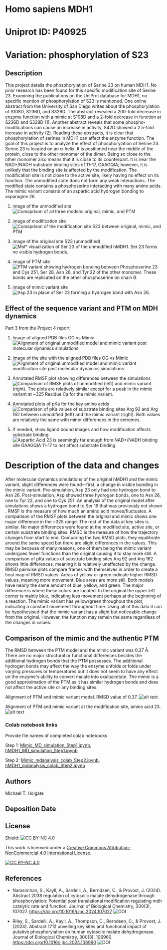 # Homo sapiens MDH1

# Uniprot ID: P40925
# Variation: phosphorylation of S23


## Description

This project details the phosphorylation of Serine 23 on human MDH1. No prior research has been found for this specific modification site of Serine 23. Examining the publications on the UniProt database for MDH1, no specific mention of phosphorylation of S23 is mentioned. One online abstract from the University of San Diego writes about the phosphorylation of S108D, S236D, and S328D. The abstract revealed a 200-fold decrease in enzyme function with a mimic at S108D and a 2-fold decrease in function at S236D and S328D (1). Another abstract reveals that some phospho-modifications can cause an increase in activity. S42D showed a 2.5-fold increase in activity (2). Reading these abstracts, it is clear that phosphorylation of serines in MDH1 can affect the enzyme function. The goal of this project is to analyze the effect of phosphorylation of Serine 23. 
Serine 23 is located on an α-helix. It is positioned near the middle of the protein, close to the other monomer of the dimer. Being so close to the other monomer also means that it is close to its counterpart. It is near the NAD+/NADH substrate binding sites of 11-17, GAAGQIA; however, it is unlikely that the binding site is affected by the modification. The modification site is not close to the active site, likely having no effect on its function. The unmodified state does not form any weak interactions. The modified state contains a phosphoserine interacting with many amino acids.  The mimic variant consists of an aspartic acid hydrogen bonding to asparagine 26.


1. image of the unmodified site
![Comaprison of all three models: original, mimic, and PTM](images/align_all3models.png)

2. image of modification site
![Comaprison of the modification site S23 between original, mimic, and PTM](images/align_all3sites.png)

3. image of the original site S23 (unmodified)
![Mol* visualization of Ser 23 of the unmodified hMDH1. Ser 23 forms no visible hydrogen bonds.](images/hmdh1_S23.png)

4. image of PTM site
![PTM variant showing hydrogen bonding between Phosphoserine 23 and Cys 251, Ser 28, Asn 26, and Tyr 22 of the other monomer. These bonds are replicated on the other phosphoserine on chain B.](images/hmdh1_PTM.png)

5. image of mimic variant site
![Asp 23 in place of Ser 23 forming a hydrogen bond with Asn 26.](images/hmdh1_S23vsD23.png)


## Effect of the sequence variant and PTM on MDH dynamics

Part 3 from the Project 4 report

1. Image of aligned PDB files OG vs Mimic
![Alignment of original unmodified model and mimic variant post molecular dynamics simulations](images/postMD_alignment_OG_vs_mimic_full.png)

3. Image of the site with the aligned PDB files OG vs Mimic
![Alignment of original unmodified model and mimic variant modification site post molecular dynamics simulations](images/postMD_alignment_OG_vs_mimic_site.png)

4. Annotated RMSF plot showing differences between the simulations
![Comparison of RMSF plots of unmodified (left) and mimic variant (right). The plots are relatively similar except for a peak in the mimic variant at ~325 Residue Ca for the mimic variant.](images/RMSF_comparison.png)

5. Annotated plots of pKa for the key amino acids
![Comparison of pKa values of substrate binding sites Arg 92 and Arg 162 between unmodified (left) and the mimic variant (right). Both values are relatively the same with minor differences in the extremes.](images/pKa_comparison.png)

6. If needed, show ligand bound images and how modification affects substrate binding
![Aspartic Acid 23 is seemingly far enough from NAD+/NADH binding site GAAGQIA 11-17 to not affect substrate binding.](images/D23_compared_to_11-17_NAD+_binding.png)

# Description of the data and changes
After molecular dynamics simulations of the original hMDH1 and the mimic variant, slight differences were found—first, a change in visible bonding in the mimic variant. Pre-simulation, Asp 23 only had one hydrogen bond to Asn 26. Post-simulation, Asp showed three hydrogen bonds, one to Asn 26, one to Tyr 22, and one to Cys 251. An analysis of the original model after simulations shows a hydrogen bond to Ser 19 that was previously not shown . RMSF is the measure of how much an amino acid moves/fluctuates. A comparison of the RMSF plots between the original and mimic shows one major difference in the ~325 range. The rest of the data at key sites is similar. No major differences were found at the modified site, active site, or certain substrate binding sites. RMSD is the measure of how the trajectory changes from start to end. Comparing the two RMSD plots, they equilibrate around the same speed but there are slight differences in the values. This may be because of many reasons, one of them being the mimic variant undergoes fewer functions than the original causing it to stay more still. A comparison of pKa values of substrate binding sites Arg 92 and Arg 162 shows little differences, meaning it is relatively unaffected by the change. RMSD pairwise plots compare frames with themselves in order to create a heat map of RMSD values. Areas of yellow or green indicate higher RMSD values, meaning more movement. Blue areas are more still. Both models have nearly the same amount of blue, yellow, and green. The major difference is where these colors are located. In the original the upper left corner is mainly blue, indicating less movement perhaps at the beginning of a reaction. The mimic variant has yellow/green throughout the plot, indicating a constant movement throughout time. Using all of this data it can be hypothesised that the mimic variant has a slight but noticeable change from the original. However, the function may remain the same regardless of the changes in values.

## Comparison of the mimic and the authentic PTM
  The RMSD between the PTM model and the mimic variant was 0.37 Å. There are no major structural or functional differences besides the additional hydrogen bonds that the PTM possesses. The additional hydrogen bonds may affect the way the enzyme unfolds or folds under varying pressures or temperatures but it does not seem to have any effect on the enzyme's ability to convert malate into oxaloacetate. The mimic is a good approximation of the PTM as it has similar hydrogen bonds and does not affect the active site or any binding sites.

Alignment of PTM and mimic variant model. RMSD value of 0.37.
![alt text](images/align_PTM_vs_mimic.png)

Alignment of PTM and mimic variant at the modification site, amino acid 23.
![alt text](images/align_PTM_vs_mimic_site.png)


### Colab notebook links
Provide file names of completed colab notebooks

Step 1:
[Mimic_MD_simulation_Step1.ipynb](data/colab_1/Mimic_MD_simulation_Step1.ipynb),
[hMDH1_MD_simulation_Step1.ipynb](data/colab_1/hMDH1_MD_simulation_Step1.ipynb)

Step 2:
[Mimic_mdanalysis_colab_Step2.ipynb](data/colab_2/Mimic_mdanalysis_colab_Step2.ipynb),
[hMDH1_mdanalysis_colab_Step2.ipynb](data/colab_2/hMDH1_mdanalysis_colab_Step2.ipynb)


## Authors

Michael T. Holgate

## Deposition Date

## License

Shield: [![CC BY-NC 4.0][cc-by-nc-shield]][cc-by-nc]

This work is licensed under a
[Creative Commons Attribution-NonCommercial 4.0 International License][cc-by-nc].

[![CC BY-NC 4.0][cc-by-nc-image]][cc-by-nc]

[cc-by-nc]: https://creativecommons.org/licenses/by-nc/4.0/
[cc-by-nc-image]: https://licensebuttons.net/l/by-nc/4.0/88x31.png
[cc-by-nc-shield]: https://img.shields.io/badge/License-CC%20BY--NC%204.0-lightgrey.svg


## References

* Narasimhan, S., Kayll, A., Sardelli, A., Berndsen, C., & Provost, J. (2024). Abstract 2038 regulation of cytosolic malate dehydrogenase through phosphorylation: Potential post translational modification regulating mdh catalytic rate and function. Journal of Biological Chemistry, 300(3), 107027. https://doi.org/10.1016/j.jbc.2024.107027 ![DOI](https://doi.org/10.1016/j.jbc.2024.107027)

*  Riley, S., Sardelli, A., Kayll, A., Thompson, C., Berndsen, C., & Provost, J. (2024). Abstract 1712 unveiling key sites and functional impact of putative phosphorylation on human cytosolic malate dehydrogenase. Journal of Biological Chemistry, 300(3), 106960. https://doi.org/10.1016/j.jbc.2024.106960 ![DOI](https://doi.org/10.1016/j.jbc.2024.106960)
